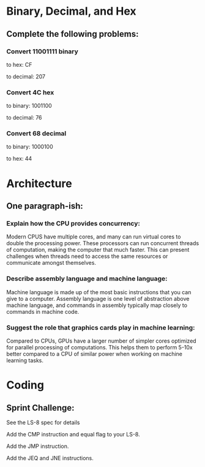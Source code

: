 # Binary, Decimal, and Hex

## Complete the following problems:

### Convert 11001111 binary

to hex: CF

to decimal: 207

### Convert 4C hex

to binary: 1001100

to decimal: 76

### Convert 68 decimal

to binary: 1000100

to hex: 44

# Architecture

## One paragraph-ish:

### Explain how the CPU provides concurrency:
Modern CPUS have multiple cores, and many can run virtual cores to double the processing power. These processors can run concurrent threads of computation, making the computer that much faster. This can present challenges when threads need to access the same resources or communicate amongst themselves.

### Describe assembly language and machine language:
Machine language is made up of the most basic instructions that you can give to a computer. Assembly language is one level of abstraction above machine language, and commands in assembly typically map closely to commands in machine code.

### Suggest the role that graphics cards play in machine learning:
Compared to CPUs, GPUs have a larger number of simpler cores optimized for parallel processing of computations. This helps them to perform 5-10x better compared to a CPU of similar power when working on machine learning tasks.

# Coding

## Sprint Challenge:

See the LS-8 spec for details

Add the CMP instruction and equal flag to your LS-8.

Add the JMP instruction.

Add the JEQ and JNE instructions.